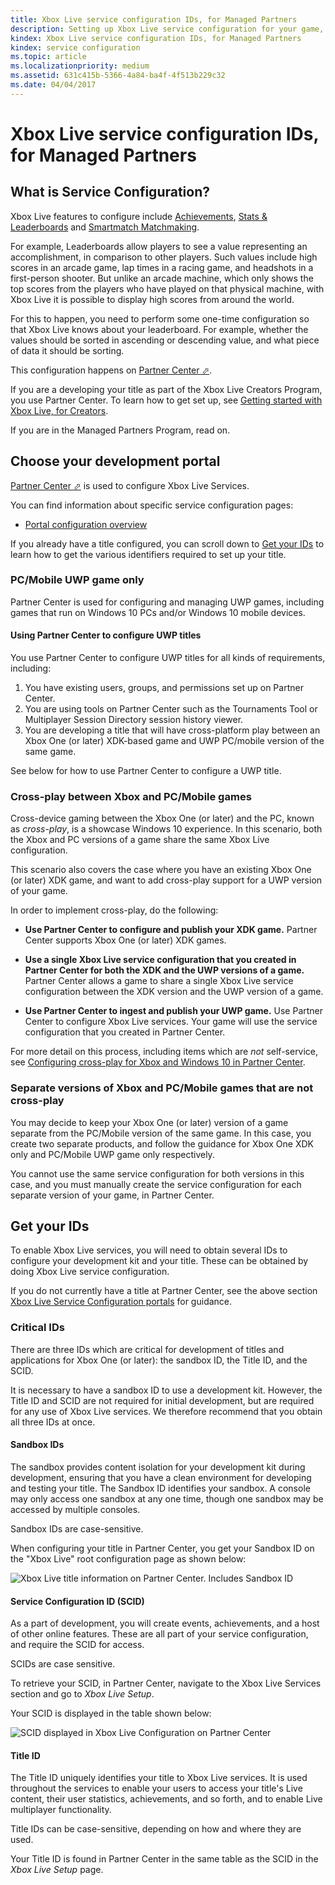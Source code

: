 ```yaml
---
title: Xbox Live service configuration IDs, for Managed Partners
description: Setting up Xbox Live service configuration for your game, for Managed Partners.
kindex: Xbox Live service configuration IDs, for Managed Partners
kindex: service configuration
ms.topic: article
ms.localizationpriority: medium
ms.assetid: 631c415b-5366-4a84-ba4f-4f513b229c32
ms.date: 04/04/2017
---
```


# Xbox Live service configuration IDs, for Managed Partners


## What is Service Configuration?

Xbox Live features to configure include [Achievements](../../features/player-data/achievements/live-achievements-nav.md), [Stats & Leaderboards](../../features/player-data/stats-leaderboards/live-stats-leaderboards-nav.md) and [Smartmatch Matchmaking](../../features/multiplayer/matchmaking/live-matchmaking-nav.md).

For example, Leaderboards allow players to see a value representing an accomplishment, in comparison to other players.
Such values include high scores in an arcade game, lap times in a racing game, and headshots in a first-person shooter.
But unlike an arcade machine, which only shows the top scores from the players who have played on that physical machine, with Xbox Live it is possible to display high scores from around the world.

For this to happen, you need to perform some one-time configuration so that Xbox Live knows about your leaderboard.
For example, whether the values should be sorted in ascending or descending value, and what piece of data it should be sorting.

This configuration happens on <a href="https://partner.microsoft.com/dashboard" target="_blank">Partner Center &#11008;</a>.

If you are a developing your title as part of the Xbox Live Creators Program, you use Partner Center.
To learn how to get set up, see [Getting started with Xbox Live, for Creators](../../get-started/setup-partner-center/legacy/live-get-started-creators.md).

If you are in the Managed Partners Program, read on.


## Choose your development portal

<a href="https://partner.microsoft.com/dashboard" target="_blank">Partner Center &#11008;</a> is used to configure Xbox Live Services.

You can find information about specific service configuration pages:
* [Portal configuration overview](live-portal-config-overview.md)

If you already have a title configured, you can scroll down to [Get your IDs](#get_ids) to learn how to get the various identifiers required to set up your title.


### PC/Mobile UWP game only

Partner Center is used for configuring and managing UWP games, including games that run on Windows 10 PCs and/or Windows 10 mobile devices.


#### Using Partner Center to configure UWP titles

You use Partner Center to configure UWP titles for all kinds of requirements, including:
1. You have existing users, groups, and permissions set up on Partner Center.
2. You are using tools on Partner Center such as the Tournaments Tool or Multiplayer Session Directory session history viewer.
3. You are developing a title that will have cross-platform play between an Xbox One (or later) XDK-based game and UWP PC/mobile version of the same game.

See below for how to use Partner Center to configure a UWP title.


### Cross-play between Xbox and PC/Mobile games ###

Cross-device gaming between the Xbox One (or later) and the PC, known as _cross-play_, is a showcase Windows 10 experience.
In this scenario, both the Xbox and PC versions of a game share the same Xbox Live configuration.

This scenario also covers the case where you have an existing Xbox One (or later) XDK game, and want to add cross-play support for a UWP version of your game.

In order to implement cross-play, do the following:

* **Use Partner Center to configure and publish your XDK game.** Partner Center supports Xbox One (or later) XDK games.

* **Use a single Xbox Live service configuration that you created in Partner Center for both the XDK and the UWP versions of a game.** Partner Center allows a game to share a single Xbox Live service configuration between the XDK version and the UWP version of a game.

* **Use Partner Center to ingest and publish your UWP game.** Use Partner Center to configure Xbox Live services. Your game will use the service configuration that you created in Partner Center.

For more detail on this process, including items which are *not* self-service, see [Configuring cross-play for Xbox and Windows 10 in Partner Center](live-config-cross-play-xbox-win10.md).


### Separate versions of Xbox and PC/Mobile games that are not cross-play

You may decide to keep your Xbox One (or later) version of a game separate from the PC/Mobile version of the same game.
In this case, you create two separate products, and follow the guidance for Xbox One XDK only and PC/Mobile UWP game only respectively.

You cannot use the same service configuration for both versions in this case, and you must manually create the service configuration for each separate version of your game, in Partner Center.


<a name="get_ids"></a>

## Get your IDs

To enable Xbox Live services, you will need to obtain several IDs to configure your development kit and your title.
These can be obtained by doing Xbox Live service configuration.

If you do not currently have a title at Partner Center, see the above section [Xbox Live Service Configuration portals](#xbox_live_portals) for guidance.


### Critical IDs

There are three IDs which are critical for development of titles and applications for Xbox One (or later): the sandbox ID, the Title ID, and the SCID.

It is necessary to have a sandbox ID to use a development kit.
However, the Title ID and SCID are not required for initial development, but are required for any use of Xbox Live services.
We therefore recommend that you obtain all three IDs at once.


#### Sandbox IDs

The sandbox provides content isolation for your development kit during development, ensuring that you have a clean environment for developing and testing your title.
The Sandbox ID identifies your sandbox.
A console may only access one sandbox at any one time, though one sandbox may be accessed by multiple consoles.

Sandbox IDs are case-sensitive.

When configuring your title in Partner Center, you get your Sandbox ID on the "Xbox Live" root configuration page as shown below:

![Xbox Live title information on Partner Center. Includes Sandbox ID](../../images/getting_started/devcenter_sandbox_id.png)


#### Service Configuration ID (SCID)

As a part of development, you will create events, achievements, and a host of other online features.
These are all part of your service configuration, and require the SCID for access.

SCIDs are case sensitive.

To retrieve your SCID, in Partner Center, navigate to the Xbox Live Services section and go to *Xbox Live Setup*.

Your SCID is displayed in the table shown below:

![SCID displayed in Xbox Live Configuration on Partner Center](../../images/getting_started/devcenter_scid.png)


#### Title ID

The Title ID uniquely identifies your title to Xbox Live services.
It is used throughout the services to enable your users to access your title's Live content, their user statistics, achievements, and so forth, and to enable Live multiplayer functionality.

Title IDs can be case-sensitive, depending on how and where they are used.

Your Title ID is found in Partner Center in the same table as the SCID in the *Xbox Live Setup* page.

<a name="xbox_live_portals"></a>
